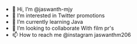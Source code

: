 - 👋 Hi, I’m @jaswanth-mjy
- 👀 I’m interested in Twitter promotions
- 🌱 I’m currently learning Java 
- 💞️ I’m looking to collaborate With film pr's
- 📫 How to reach me @instagram jaswanthm206

<!---
jaswanth-mjy/jaswanth-mjy is a ✨ special ✨ repository because its `README.md` (this file) appears on your GitHub profile.
You can click the Preview link to take a look at your changes.
--->
